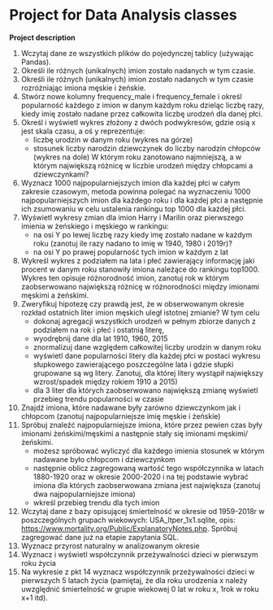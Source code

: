 # Project for Data Analysis classes

**Project description**
1. Wczytaj dane ze wszystkich plików do pojedynczej tablicy (używając Pandas).
2. Określi ile różnych (unikalnych) imion zostało nadanych w tym czasie.
3. Określi ile różnych (unikalnych) imion zostało nadanych w tym czasie rozróżniając imiona męskie i żeńskie.
4. Stwórz nowe kolumny frequency_male i frequency_female i określ popularność każdego z imion w danym każdym roku dzieląc liczbę razy, kiedy imię zostało nadane przez całkowita liczbę urodzeń dla danej płci.
5. Określ i wyświetl wykres złożony z dwóch podwykresów, gdzie osią x jest skala czasu, a oś y reprezentuje:
 	- liczbę urodzin w danym roku (wykres na górze)
 	- stosunek liczby narodzin dziewczynek do liczby narodzin chłopców (wykres na dole) W którym roku zanotowano najmniejszą, a w którym największą różnicę w liczbie urodzeń między chłopcami a dziewczynkami?
6. Wyznacz 1000 najpopularniejszych imion dla każdej płci w całym zakresie czasowym, metoda powinna polegać na wyznaczeniu 1000 najpopularniejszych imion dla każdego roku i dla każdej płci a następnie ich zsumowaniu w celu ustalenia rankingu top 1000 dla każdej płci.
7. Wyświetl wykresy zmian dla imion Harry i Marilin oraz pierwszego imienia w żeńskiego i męskiego w rankingu:
	- na osi Y po lewej liczbę razy kiedy imę zostało nadane w każdym roku (zanotuj ile razy nadano to imię w 1940, 1980 i 2019r)?
	- na osi Y po prawej popularność tych imion w każdym z lat
8. Wykreśl wykres z podziałem na lata i płeć zawierający informację jaki procent w danym roku stanowiły imiona należące do rankingu top1000. Wykres ten opisuje różnorodność imion, zanotuj rok w którym zaobserwowano największą różnicę w różnorodności między imionami męskimi a żeńskimi.
9. Zweryfikuj hipotezę czy prawdą jest, że w obserwowanym okresie rozkład ostatnich liter imion męskich uległ istotnej zmianie? W tym celu
	- dokonaj agregacji wszystkich urodzeń w pełnym zbiorze danych z podziałem na rok i płeć i ostatnią literę,
	- wyodrębnij dane dla lat 1910, 1960, 2015
	- znormalizuj dane względem całkowitej liczby urodzin w danym roku
	- wyświetl dane popularności litery dla każdej płci w postaci wykresu słupkowego zawierającego poszczególne lata i gdzie słupki grupowane są wg litery. Zanotuj, dla której litery wystąpił największy wzrost/spadek między rokiem 1910 a 2015)
	- dla 3 liter dla których zaobserwowano największą zmianę wyświetl przebieg trendu popularności w czasie
10. Znajdź imiona, które nadawane były zarówno dziewczynkom jak i chłopcom (zanotuj najpopularniejsze imię męskie i żeńskie)
11. Spróbuj znaleźć najpopularniejsze imiona, które przez pewien czas były imionami żeńskimi/męskimi a następnie stały się imionami męskimi/żeńskimi.
	- możesz spróbować wyliczyć dla każdego imienia stosunek w którym nadawane było chłopcom i dziewczynkom
	- następnie oblicz zagregowaną wartość tego współczynnika w latach 1880-1920 oraz w okresie 2000-2020 i na tej podstawie wybrać imiona dla których zaobserwowana zmiana jest największa (zanotuj dwa najpopularniejsze imiona)
	- wkreśl przebieg trendu dla tych imion
12. Wczytaj dane z bazy opisującej śmiertelność w okresie od 1959-2018r w poszczególnych grupach wiekowych: USA_ltper_1x1.sqlite, opis: https://www.mortality.org/Public/ExplanatoryNotes.php. Spróbuj zagregować dane już na etapie zapytania SQL.
13. Wyznacz przyrost naturalny w analizowanym okresie
14. Wyznacz i wyświetl współczynnik przeżywalności dzieci w pierwszym roku życia
15. Na wykresie z pkt 14 wyznacz współczynnik przeżywalności dzieci w pierwszych 5 latach życia (pamiętaj, że dla roku urodzenia x należy uwzględnić śmiertelność w grupie wiekowej 0 lat w roku x, 1rok w roku x+1 itd).
